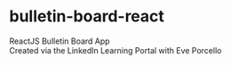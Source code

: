 # bulletin-board-react
ReactJS Bulletin Board App<br>
Created via the LinkedIn Learning Portal with Eve Porcello
